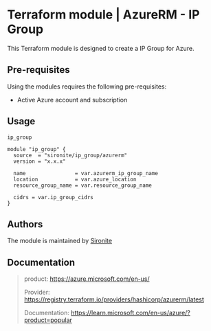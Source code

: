# Terraform module | AzureRM - IP Group

This Terraform module is designed to create a IP Group for Azure.

## Pre-requisites

Using the modules requires the following pre-requisites:
 * Active Azure account and subscription 

## Usage

`ip_group`

```hcl
module "ip_group" {
  source  = "sironite/ip_group/azurerm"
  version = "x.x.x"

  name                = var.azurerm_ip_group_name
  location            = var.azure_location
  resource_group_name = var.resource_group_name

  cidrs = var.ip_group_cidrs
}

```

## Authors

The module is maintained by [Sironite](https://github.com/sironite)

## Documentation

> product: https://azure.microsoft.com/en-us/
> 
> Provider: https://registry.terraform.io/providers/hashicorp/azurerm/latest
> 
> Documentation: https://learn.microsoft.com/en-us/azure/?product=popular
